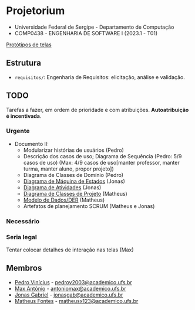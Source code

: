 # Projetorium

* Universidade Federal de Sergipe - Departamento de Computação
* COMP0438 - ENGENHARIA DE SOFTWARE I (2023.1 - T01)

[Protótipos de telas](https://www.figma.com/files/team/1262194734143804841/shardpegasus17's-team?fuid=1262194729814672455)

## Estrutura

* `requisitos/`: Engenharia de Requisitos: elicitação, análise e validação.

## TODO

Tarefas a fazer, em ordem de prioridade e com atribuições. **Autoatribuição é
incentivada**.

### Urgente

* Documento II:
  * Modularizar histórias de usuários (Pedro)
  * Descrição dos casos de uso; Diagrama de Sequência (Pedro: 5/9 casos de uso)
    (Max: 4/9 casos de uso[manter professor, manter turma, manter aluno, propor projeto])
  * Diagrama de Classes de Domínio (Pedro)
  * [Diagrama de Máquina de Estados](https://plantuml.com/state-diagram) (Jonas)
  * [Diagrama de Atividades](https://plantuml.com/activity-diagram-beta) (Jonas)
  * [Diagrama de Classes de Projeto](https://plantuml.com/class-diagram) (Matheus)
  * [Modelo de Dados/DER](https://plantuml.com/ie-diagram) (Matheus)
  * Artefatos de planejamento SCRUM (Matheus e Jonas)

### Necessário

### Seria legal

Tentar colocar detalhes de interação nas telas (Max)

## Membros

* [Pedro Vinícius](https://github.com/Pedro-V) - [pedrov2003@academico.ufs.br](mailto:pedrov2003@acadeimoc.ufs.br)
* [Max Antônio](https://github.com/Max-Antonio) - [antoniomax@academico.ufs.br](mailto:antoniomax@academico.ufs.br)
* [Jonas Gabriel](https://github.com/jonasgabrieel) - [jonasgab@academico.ufs.br](mailto:jonasgab@academico.ufs.br)
* [Matheus Fontes](https://github.com/Ultedad) - [matheusx123@academico.ufs.br](mailto:matheusx123@academico.ufs.br)
